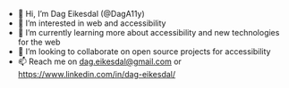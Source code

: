 - 👋 Hi, I’m Dag Eikesdal (@DagA11y)
- 👀 I’m interested in web and accessibility
- 🌱 I’m currently learning more about accessibility and new technologies for the web
- 💞️ I’m looking to collaborate on open source projects for accessibility
- 📫 Reach me on dag.eikesdal@gmail.com or https://www.linkedin.com/in/dag-eikesdal/
